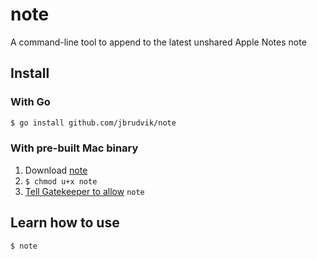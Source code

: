 # note

A command-line tool to append to the latest unshared Apple Notes note

## Install

### With Go

```sh
$ go install github.com/jbrudvik/note
```

### With pre-built Mac binary

1. Download [note](https://github.com/jbrudvik/note/releases/latest/download/note)
2. `$ chmod u+x note`
3. [Tell Gatekeeper to allow](https://support.apple.com/en-us/HT202491) `note`

## Learn how to use

```sh
$ note
```

